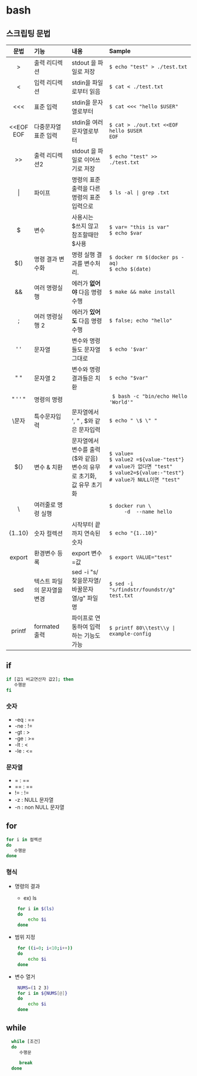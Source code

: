 # bash

## 스크립팅 문법

| 문법 | 기능 | 내용 | Sample |
| :--------: | :-------- | :-------- | :------- | 
| > | 출력 리디렉션 | stdout 을 파일로 저장 | ``` $ echo "test" > ./test.txt ``` |
| < | 입력 리디렉션 | stdin을 파일로부터 읽음 | ``` $ cat < ./test.txt ``` |
| <<< | 표준 입력 | stdin을 문자열로부터 | ``` $ cat <<< "hello $USER" ``` |
| <<EOF <br> EOF | 다중문자열 표준 입력 | stdin을 여러 문자열로부터 | ``` $ cat > ./out.txt <<EOF ``` <br> ``` hello $USER ``` <br> ``` EOF ``` |
| >> | 출력 리디렉션2 | stdout 을 파일로 이어쓰기로 저장 | ``` $ echo "test" >> ./test.txt ``` |
| \| | 파이프 | 명령의 표준출력을 다른 명령의 표준입력으로 | ```$ ls -al \| grep .txt ``` |
| $ | 변수 | 사용시는 $쓰지 않고 참조할때만 $사용 | ``` $ var= "this is var"   ``` <br>  ``` $ echo $var ``` |
| $() | 명령 결과 변수화 | 명령 실행 결과를 변수처리.  | ``` $ docker rm $(docker ps -aq) ``` <br>``` $ echo $(date) ```  |
| && | 여러 명령실행 | 에러가 **없어야** 다음 명령 수행 | ```$ make && make install ``` |
| ; | 여러 명령실행 2 | 에러가 **있어도** 다음 명령 수행 | ``` $ false; echo "hello" ``` |
| ' ' | 문자열 | 변수와 명령들도 문자열 그대로 | ``` $ echo '$var' ``` |
| " " | 문자열 2 | 변수와 명령결과들은 치환 | ``` $ echo "$var" ``` |
| " ' ' " | 명령의 명령 |  | ``` $ bash -c "bin/echo Hello 'World'"``` |
| \\문자 | 특수문자입력 | 문자열에서 ', " , $와 같은 문자입력 | ``` $ echo " \$ \" " ``` |
| ${} | 변수 & 치환 | 문자열에서 변수를 출력 ($와 같음)<br> 변수의 유무로 초기화, 값 유무 초기화 | ``` $ value=  ``` <br> ``` $ value2 =${value-"test"}  # value가 없다면 "test"   ``` <br> ``` $ value2=${value:-"test"} # value가 NULL이면 "test" ``` |
| \\ | 여러줄로 명령 실행 |  | ``` $ docker run \ ``` <br> ```     -d  --name hello``` |
| {1..10} | 숫자 컬렉션 | 시작부터 끝까지 연속된 숫자 | ``` $ echo "{1..10}" ``` |
| export | 환경변수 등록 | export  변수=값 | ``` $ export VALUE="test" ``` |
| sed | 텍스트 파일의 문자열을 변경 | sed -i "s/찾을문자열/바꿀문자열/g" 파일명 | ``` $ sed -i "s/findstr/foundstr/g" test.txt ``` |
| printf | formated 출력 | 파이프로 연동하여 입력하는 기능도 가능 | ``` $ printf 80\\test\\y \| example-config ``` |



## if

```bash
if [값1 비교연산자 값2]; then
   수행문
fi
```

### 숫자
* -eq : ==
* -ne : !=
* -gt : >
* -ge : >=
* -lt : <
* -le : <=

### 문자열
* = : ==
* == : ==
* != : !=
* -z : NULL 문자열
* -n : non NULL 문자열


## for

```bash
for i in 컬렉션
do
   수행문
done

```
### 형식

* 명령의 결과
  * ex) ls   
   ```bash
    for i in $(ls)
    do
        echo $i
    done
   ``` 

* 범위 지정
  
   ```bash
    for ((i=0; i<10;i++))
    do
        echo $i
    done
   ``` 

* 변수 열거  
   ```bash
    NUMS=(1 2 3)
    for i in ${NUMS[@]}
    do
        echo $i
    done
   ``` 

## while
```bash
  while [조건]
  do
     수행문

     break
  done
```


